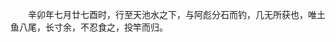 &emsp;&emsp;辛卯年七月廿七酉时，行至天池水之下，与阿彪分石而钓，几无所获也，唯土鱼八尾，长寸余，不忍食之，投竿而归。

<!-- ##{"timestamp":1314613536}## -->